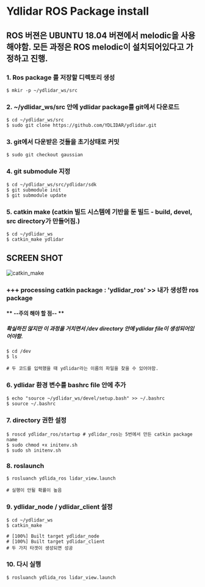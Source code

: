 # **Ydlidar ROS Package install**

## ROS 버젼은 UBUNTU 18.04 버젼에서 melodic을 사용해야함. 모든 과정은 ROS melodic이 설치되어있다고 가정하고 진행.

### 1. Ros package 를 저장할 디렉토리 생성
```
$ mkir -p ~/ydlidar_ws/src
```

### 2. ~/ydlidar_ws/src 안에 ydlidar package를 git에서 다운로드
```
$ cd ~/ydlidar_ws/src
$ sudo git clone https://github.com/YDLIDAR/ydlidar.git
```

### 3. git에서 다운받은 것들을 초기상태로 커밋
```
$ sudo git checkout gaussian
```

### 4. git submodule 지정
```
$ cd ~/ydlidar_ws/src/ydlidar/sdk
$ git submodule init
$ git submodule update
```

### 5. catkin make (catkin 빌드 시스템에 기반을 둔 빌드 - build, devel, src directory가 만들어짐.)
```
$ cd ~/ydlidar_ws
$ catkin_make ydlidar
```
## SCREEN SHOT
![catkin_make](./home/pirl/Slam/catkin_make.png)
### +++ processing catkin package : 'ydlidar_ros' >> 내가 생성한 ros package

#### ** --주의 해야 할 점-- **
##### 확실하진 않지만 이 과정을 거치면서 /dev directory 안에 ydlidar file이 생성되어있어야함.
```
$ cd /dev
$ ls

# 두 코드를 입력했을 때 ydlidar라는 이름의 파일을 찾을 수 있어야함.
```

### 6. ydlidar 환경 변수를 bashrc file 안에 추가
```
$ echo "source ~/ydlidar_ws/devel/setup.bash" >> ~/.bashrc
$ source ~/.bashrc
```

### 7. directory 권한 설정
```
$ roscd ydlidar_ros/startup # ydlidar_ros는 5번에서 만든 catkin package name
$ sudo chmod +x initenv.sh
$ sudo sh initenv.sh
```

### 8. roslaunch 
```
$ rosluanch ydlida_ros lidar_view.launch

# 실행이 안될 확률이 높음
```

### 9. ydlidar_node / ydlidar_client 설정
```
$ cd ~/ydlidar_ws
$ catkin_make

# [100%] Built target ydlidar_node
# [100%] Built target ydlidar_client
# 두 가지 타겟이 생성되면 성공
```

### 10. 다시 실행
```
$ rosluanch ydlida_ros lidar_view.launch
```
